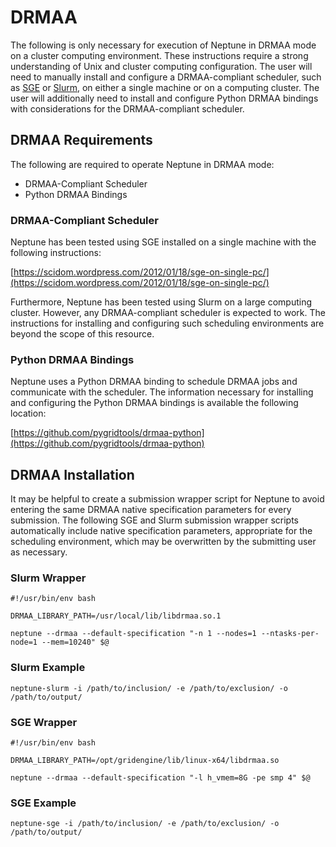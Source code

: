 # DRMAA #

The following is only necessary for execution of Neptune in DRMAA mode on a cluster computing environment. These instructions require a strong understanding of Unix and cluster computing configuration. The user will need to manually install and configure a DRMAA-compliant scheduler, such as [SGE](http://gridscheduler.sourceforge.net/) or [Slurm](http://slurm.schedmd.com/), on either a single machine or on a computing cluster. The user will additionally need to install and configure Python DRMAA bindings with considerations for the DRMAA-compliant scheduler.

## DRMAA Requirements ##

The following are required to operate Neptune in DRMAA mode:

* DRMAA-Compliant Scheduler
* Python DRMAA Bindings

### DRMAA-Compliant Scheduler ###

Neptune has been tested using SGE installed on a single machine with the following instructions:

[https://scidom.wordpress.com/2012/01/18/sge-on-single-pc/](https://scidom.wordpress.com/2012/01/18/sge-on-single-pc/)

Furthermore, Neptune has been tested using Slurm on a large computing cluster. However, any DRMAA-compliant scheduler is expected to work. The instructions for installing and configuring such scheduling environments are beyond the scope of this resource.

### Python DRMAA Bindings ###

Neptune uses a Python DRMAA binding to schedule DRMAA jobs and communicate with the scheduler. The information necessary for installing and configuring the Python DRMAA bindings is available the following location:

[https://github.com/pygridtools/drmaa-python](https://github.com/pygridtools/drmaa-python)

## DRMAA Installation ##

It may be helpful to create a submission wrapper script for Neptune to avoid entering the same DRMAA native specification parameters for every submission. The following SGE and Slurm submission wrapper scripts automatically include native specification parameters, appropriate for the scheduling environment, which may be overwritten by the submitting user as necessary.

### Slurm Wrapper ###

    #!/usr/bin/env bash
    
    DRMAA_LIBRARY_PATH=/usr/local/lib/libdrmaa.so.1

    neptune --drmaa --default-specification "-n 1 --nodes=1 --ntasks-per-node=1 --mem=10240" $@

### Slurm Example ###

    neptune-slurm -i /path/to/inclusion/ -e /path/to/exclusion/ -o /path/to/output/

### SGE Wrapper ###

    #!/usr/bin/env bash

    DRMAA_LIBRARY_PATH=/opt/gridengine/lib/linux-x64/libdrmaa.so

    neptune --drmaa --default-specification "-l h_vmem=8G -pe smp 4" $@

### SGE Example ###

    neptune-sge -i /path/to/inclusion/ -e /path/to/exclusion/ -o /path/to/output/
